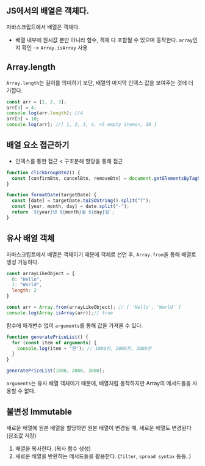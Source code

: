 ## JS에서의 배열은 객체다.

자바스크립트에서 배열은 객체다.

- 배열 내부에 원시값 뿐만 아니라 함수, 객체 다 포함될 수 있으며 동작한다.
  `array`인지 확인 -> `Array.isArray` 사용

## Array.length

`Array.length`는 길이를 의미하기 보단, 배열의 마지막 인덱스 값을 보여주는 것에 더 가깝다.

```javascript
const arr = [1, 2, 3];
arr[3] = 4;
console.log(arr.length); //4
arr[9] = 10;
console.log(arr); //[ 1, 2, 3, 4, <5 empty items>, 10 ]
```

## 배열 요소 접근하기

- 인덱스를 통한 접근 < 구조분해 할당을 통해 접근

```javascript
function clickGroupBtn2() {
  const [confirmBtn, cancelBtn, removeBtn] = document.getElementsByTagName("button");
}

function formatDate(targetDate) {
  const [date] = targetDate.toISOString().split("T");
  const [year, month, day] = date.split("-");
  return `${year}년 ${month}월 ${day}일`;
}
```

## 유사 배열 객체

자바스크립트에서 배열은 객체이기 때문에 객체로 선언 후, `Array.from`을 통해 배열로 생성 가능하다.

```javascript
const arrayLikeObject = {
  0: "Hello",
  1: "World",
  length: 2
}

const arr = Array.from(arrayLikeObject); // [ 'Hello', 'World' ]
console.log(Array.isArray(arr));// true
```

함수에 매개변수 없이 `arguments`를 통해 값을 가져올 수 있다.
```javascript
function generatePriceList() {
  for (const item of arguments) {
    console.log(item + "원"); // 1000원, 2000원, 3000원
  }
}

generatePriceList(1000, 2000, 3000);
```

`arguments`는 유사 배열 객체이기 때문에, 배열처럼 동작하지만 Array의 메서드들을 사용할 수 없다.

## 불변성 Immutable
새로운 배열에 원본 배열을 할당하면 원본 배열이 변경될 때, 새로운 배열도 변경된다 (참조값 저장)

1. 배열을 복사한다. (복사 함수 생성)
2. 새로운 배열을 반환하는 메서드들을 활용한다. (`filter`, `spread syntax` 등등..)